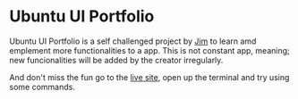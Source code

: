 # Ubuntu UI Portfolio

Ubuntu UI Portfolio is a self challenged project by [Jim](https://github.com/Akhlak-Hossain-Jim/) to learn amd emplement more functionalities to a app. This is not constant app, meaning; new funcionalities will be added by the creator irregularly.

And don't miss the fun go to the [live site](https://ubuntu.ahjim.com/), open up the terminal and try using some commands.
